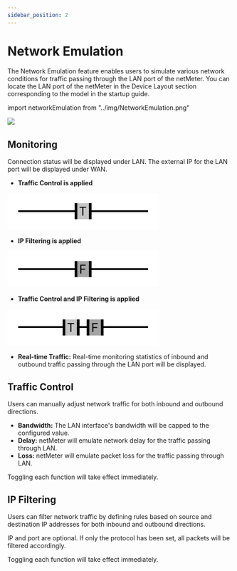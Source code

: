 ```yaml
---
sidebar_position: 2
---
```


# Network Emulation

The Network Emulation feature enables users to simulate various network conditions for traffic passing through 
the LAN port of the netMeter. You can locate the LAN port of the netMeter in the Device Layout section 
corresponding to the model in the startup guide.

import networkEmulation from "../img/NetworkEmulation.png"

<img src={networkEmulation} style={{width:380}} />

## Monitoring

Connection status will be displayed under LAN. The external IP for the LAN port will be displayed under WAN.

- **Traffic Control is applied**

![TC Applied](../img/Indicator_TrafficControl.png)

- **IP Filtering is applied**

![IF Applied](../img/Indicator_IPFiltering.png)

- **Traffic Control and IP Filtering is applied**

![TCIF Applied](../img/Indicator_TCIF.png)

- **Real-time Traffic:** Real-time monitoring statistics of inbound and outbound traffic passing through the 
LAN port will be displayed.

## Traffic Control

Users can manually adjust network traffic for both inbound and outbound directions.

- **Bandwidth:** The LAN interface's bandwidth will be capped to the configured value.
- **Delay:** netMeter will emulate network delay for the traffic passing through LAN.
- **Loss:** netMeter will emulate packet loss for the traffic passing through LAN.

Toggling each function will take effect immediately.

## IP Filtering

Users can filter network traffic by defining rules based on source and destination IP addresses 
for both inbound and outbound directions.

IP and port are optional. If only the protocol has been set, all packets will be filtered accordingly.

Toggling each function will take effect immediately.